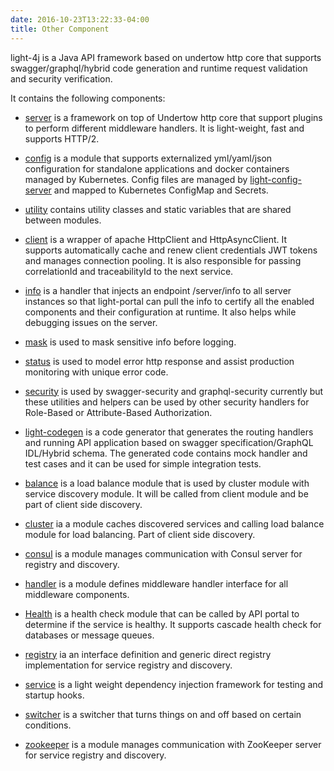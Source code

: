 ```yaml
---
date: 2016-10-23T13:22:33-04:00
title: Other Component
---
```



light-4j is a Java API framework based on undertow http core that supports
swagger/graphql/hybrid code generation and runtime request validation and 
security verification.

It contains the following components:

* [server](https://networknt.github.io/light-4j/other/server/) is
a framework on top of Undertow http core that support plugins to perform 
different middleware handlers. It is light-weight, fast and supports HTTP/2.

* [config](https://networknt.github.io/light-4j/other/config/) is a module that 
supports externalized yml/yaml/json configuration for standalone applications and 
docker containers managed by Kubernetes. Config files are managed by 
[light-config-server](https://github.com/networknt/light-config-server) and mapped
to Kubernetes ConfigMap and Secrets.

* [utility](https://networknt.github.io/light-4j/other/utility/) contains utility 
classes and static variables that are shared between modules.

* [client](https://networknt.github.io/light-4j/other/client/) is a wrapper of 
apache HttpClient and HttpAsyncClient. It supports automatically cache and 
renew client credentials JWT tokens and manages connection pooling. It is also
responsible for passing correlationId and traceabilityId to the next service.

* [info](https://networknt.github.io/light-4j/other/info/) is a handler that 
injects an endpoint /server/info to all server instances so that light-portal
can pull the info to certify all the enabled components and their configuration
at runtime. It also helps while debugging issues on the server.

* [mask](https://networknt.github.io/light-4j/other/mask/) is used to mask 
sensitive info before logging. 

* [status](https://networknt.github.io/light-4j/other/status/) is used to model 
error http response and assist production monitoring with unique error code.

* [security](https://networknt.github.io/light-4j/other/status/) is used by 
swagger-security and graphql-security currently but these utilities and helpers can 
be used by other security handlers for Role-Based or Attribute-Based Authorization.

* [light-codegen](https://github.com/networknt/light-codegen) is a code generator 
that generates the routing handlers and running API application based on swagger 
specification/GraphQL IDL/Hybrid schema. The generated code contains mock handler 
and test cases and it can be used for simple integration tests.

* [balance](https://networknt.github.io/light-4j/other/balance/) is a load balance 
module that is used by cluster module with service discovery module. It will be called
from client module and be part of client side discovery. 

* [cluster](https://networknt.github.io/light-4j/other/cluster/) ia a module caches 
discovered services and calling load balance module for load balancing. Part of client
side discovery.

* [consul](https://networknt.github.io/light-4j/other/consul/) is a module manages 
communication with Consul server for registry and discovery.

* [handler](https://networknt.github.io/light-4j/other/handler/) is a module defines 
middleware handler interface for all middleware components.

* [Health](https://networknt.github.io/light-4j/other/health/) is a health check module 
that can be called by API portal to determine if the service is healthy. It supports
cascade health check for databases or message queues.

* [registry](https://networknt.github.io/light-4j/other/registry/) ia an interface 
definition and generic direct registry implementation for service registry and discovery.

* [service](https://networknt.github.io/light-4j/other/service/) is a light weight 
dependency injection framework for testing and startup hooks.
 
* [switcher](https://networknt.github.io/light-4j/other/switcher/) is a switcher that 
turns things on and off based on certain conditions.

* [zookeeper](https://networknt.github.io/light-4j/other/zookeeper/) is a module manages 
communication with ZooKeeper server for service registry and discovery.


